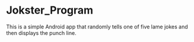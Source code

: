 # Jokster_Program
This is a simple Android app that randomly tells one of five lame jokes and then displays the punch line.
